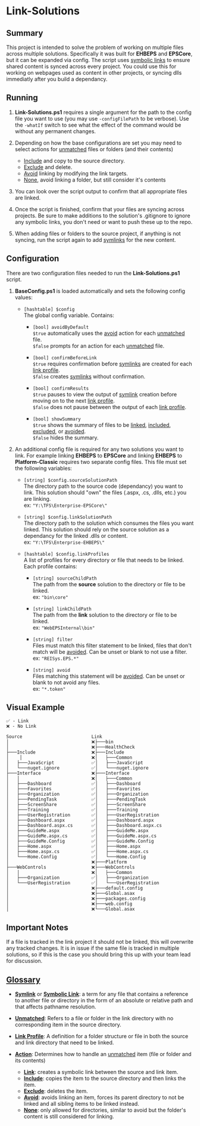 # Link-Solutions

## Summary

This project is intended to solve the problem of working on multiple files across multiple solutions. Specifically it was built for **EHBEPS** and **EPSCore**, but it can be expanded via config. The script uses <u>symbolic links</u> to ensure shared content is synced across every project. You could use this for working on webpages used as content in other projects, or syncing dlls immediatly after you build a dependancy.

## Running

1. **Link-Solutions.ps1** requires a single argument for the path to the config file you want to use (you may use `-configFilePath` to be verbose). Use the `-whatIf` switch to see what the effect of the command would be without any permanent changes.

2. Depending on how the base configurations are set you may need to select actions for <u>unmatched</u> files or folders (and their contents)
	- <u>Include</u> and copy to the source directory.
	- <u>Exclude</u> and delete.
	- <u>Avoid</u> linking by modifying the link targets.
	- <u>None</u>, avoid linking a folder, but still consider it's contents

3. You can look over the script output to confirm that all appropriate files are linked.

4. Once the script is finished, confirm that your files are syncing across projects. Be sure to make additions to the solution's .gitignore to ignore any symbolic links, you don't need or want to push these up to the repo.

5. When adding files or folders to the source project, if anything is not syncing, run the script again to add <u>symlinks</u> for the new content.

## Configuration

There are two configuration files needed to run the **Link-Solutions.ps1** script.

1. **BaseConfig.ps1** is loaded automatically and  sets the following config values:

	- `[hashtable] $config`  
		The global config variable. Contains:

		- `[bool] avoidByDefault`  
			`$true` automatically uses the <u>avoid</u> action for each <u>unmatched</u> file.  
			`$false` prompts for an action for each <u>unmatched</u> file.

		- `[bool] confirmBeforeLink`  
			`$true` requires confirmation before <u>symlinks</u> are created for each <u>link profile</u>.  
			`$false` creates <u>symlinks</u> without confirmation.

		- `[bool] confirmResults`  
			`$true` pauses to view the output of <u>symlink</u> creation before moving on to the next <u>link profile</u>.  
			`$false` does not pause between the output of each <u>link profile</u>.

		- `[bool] showSummary`  
			`$true` shows the summary of files to be <u>linked</u>, <u>included</u>, <u>excluded</u>, or <u>avoided</u>.  
			`$false` hides the summary.

2. An additional config file is required for any two solutions you want to link. For example linking **EHBEPS** to **EPSCore** and linking **EHBEPS** to **Platform-Classic** requires two separate config files. This file must set the following variables:
	
	- `[string] $config.sourceSolutionPath`  
		The directory path to the source code (dependancy) you want to link. This solution should "own" the files (.aspx, .cs, .dlls, etc.) you are linking.  
		ex: `"Y:\TFS\Enterprise-EPSCore\"`

	- `[string] $config.linkSolutionPath`  
		The directory path to the solution which consumes the files you want linked. This solution should rely on the source solution as a dependancy for the linked .dlls or content.  
		ex: `"Y:\TFS\Enterprise-EHBEPS\"`

	- `[hashtable] $config.linkProfiles`  
		A list of profiles for every directory or file that needs to be linked. Each profile contains:

		- `[string] sourceChildPath`  
			The path from the **source** solution to the directory or file to be linked.  
			ex: `"bin\core"`

		- `[string] linkChildPath`  
			The path from the **link** solution to the directory or file to be linked.  
			ex: `"WebEPSInternal\bin"`

		- `[string] filter`  
			Files must match this filter statement to be linked, files that don't match will be <u>avoided</u>. Can be unset or blank to not use a filter.  
			ex: `"REISys.EPS.*"`

		- `[string] avoid`  
			Files matching this statement will be <u>avoided</u>. Can be unset or blank to not avoid any files.  
			ex: `"*.token"`

## Visual Example

```
✅ - Link
❌ - No Link

Source                          Link
│                               ❌├───bin                        
│                               ❌├───HealthCheck                
├───Include                     ❌├───Include                    
│    │                          ❌│   ├───Common                    
│   ├───JavaScript              ✅│   ├───JavaScript                
│   └───nuget.ignore            ✅│   └───nuget.ignore            
├───Interface                   ❌├───Interface                    
│   │                           ❌│   ├───Common                    
│   ├───Dashboard               ✅│   ├───Dashboard                
│   ├───Favorites               ✅│   ├───Favorites                
│   ├───Organization            ✅│   ├───Organization            
│   ├───PendingTask             ✅│   ├───PendingTask            
│   ├───ScreenShare             ✅│   ├───ScreenShare            
│   ├───Training                ✅│   ├───Training                
│   ├───UserRegistration        ✅│   ├───UserRegistration        
│   ├───Dashboard.aspx          ✅│   ├───Dashboard.aspx            
│   ├───Dashboard.aspx.cs       ✅│   ├───Dashboard.aspx.cs        
│   ├───GuideMe.aspx            ✅│   ├───GuideMe.aspx            
│   ├───GuideMe.aspx.cs         ✅│   ├───GuideMe.aspx.cs        
│   ├───GuideMe.Config          ✅│   ├───GuideMe.Config            
│   ├───Home.aspx               ✅│   ├───Home.aspx                
│   ├───Home.aspx.cs            ✅│   ├───Home.aspx.cs            
│   └───Home.Config             ✅│   └───Home.Config            
│                               ❌├───Platform                    
├───WebControls                 ❌├───WebControls                
│   │                           ❌│   ├───Common                    
│   ├───Organization            ✅│   ├───Organization            
│   └───UserRegistration        ✅│   └───UserRegistration        
│                               ❌├───default.config                
│                               ❌├───Global.asax                
│                               ❌├───packages.config            
│                               ❌├───web.config                    
│                               ❌└───Global.asax                
```

## Important Notes

If a file is tracked in the link project it should not be linked, this will overwrite any tracked changes. It is in issue if the same file is tracked in multiple solutions, so if this is the case you should bring this up with your team lead for discussion.

## <u>Glossary</u>

- **<u>Symlink</u>** or **<u>Symbolic Link</u>**: a term for any file that contains a reference to another file or directory in the form of an absolute or relative path and that affects pathname resolution.

- **<u>Unmatched</u>**: Refers to a file or folder in the link directory with no corresponding item in the source directory.

- **<u>Link Profile</u>**: A definition for a folder structure or file in both the source and link directory that need to be linked.

- **<u>Action</u>**: Determines how to handle an <u>unmatched</u> item (file or folder and its contents)

	- **<u>Link</u>**: creates a symbolic link between the source and link item.
	- **<u>Include</u>**: copies the item to the source directory and then links the item.
	- **<u>Exclude</u>**: deletes the item.
	- **<u>Avoid</u>**: avoids linking an item, forces its parent directory to not be linked and all sibling items to be linked instead.
	- **<u>None</u>**: only allowed for directories, similar to avoid but the folder's content is still considered for linking.